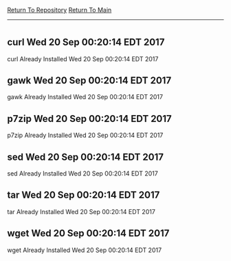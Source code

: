 [Return To Repository](https://github.com/deathbybandaid/piholeparser/)
[Return To Main](https://github.com/deathbybandaid/piholeparser/blob/master/RecentRunLogs/Mainlog.md)
____________________________________
# 
## curl Wed 20 Sep 00:20:14 EDT 2017
curl Already Installed Wed 20 Sep 00:20:14 EDT 2017
## gawk Wed 20 Sep 00:20:14 EDT 2017
gawk Already Installed Wed 20 Sep 00:20:14 EDT 2017
## p7zip Wed 20 Sep 00:20:14 EDT 2017
p7zip Already Installed Wed 20 Sep 00:20:14 EDT 2017
## sed Wed 20 Sep 00:20:14 EDT 2017
sed Already Installed Wed 20 Sep 00:20:14 EDT 2017
## tar Wed 20 Sep 00:20:14 EDT 2017
tar Already Installed Wed 20 Sep 00:20:14 EDT 2017
## wget Wed 20 Sep 00:20:14 EDT 2017
wget Already Installed Wed 20 Sep 00:20:14 EDT 2017

